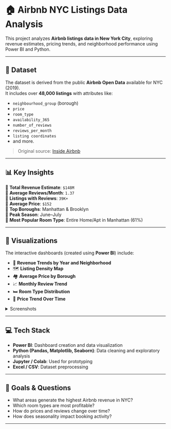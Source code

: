 # 🏠 Airbnb NYC Listings Data Analysis

This project analyzes **Airbnb listings data in New York City**, exploring revenue estimates, pricing trends, and neighborhood performance using Power BI and Python.

---

## 📁 Dataset

The dataset is derived from the public **Airbnb Open Data** available for NYC (2019).  
It includes over **48,000 listings** with attributes like:

- `neighbourhood_group` (borough)
- `price`
- `room_type`
- `availability_365`
- `number_of_reviews`
- `reviews_per_month`
- `listing coordinates`
- and more.

> Original source: [Inside Airbnb](http://insideairbnb.com/get-the-data.html)

---

## 📊 Key Insights

🔹 **Total Revenue Estimate**: `$148M`  
🔹 **Average Reviews/Month**: `1.37`  
🔹 **Listings with Reviews**: `39K+`  
🔹 **Average Price**: `$152`  
🔹 **Top Boroughs**: Manhattan & Brooklyn  
🔹 **Peak Season**: June–July  
🔹 **Most Popular Room Type**: Entire Home/Apt in Manhattan (61%)

---

## 📌 Visualizations

The interactive dashboards (created using **Power BI**) include:

- 💸 **Revenue Trends by Year and Neighborhood**
- 🗺️ **Listing Density Map**
- 🏘️ **Average Price by Borough**
- 📈 **Monthly Review Trend**
- 🛏️ **Room Type Distribution**
- 🧮 **Price Trend Over Time**

<details>
<summary>Screenshots</summary>

![Dashboard 1](https://github.com/user-attachments/assets/44c3966e-e8a3-4b43-afa7-2f340011fe21)  
![Dashboard 2](https://github.com/user-attachments/assets/127c7c88-cbad-42a4-8067-0329ed409d5b)
![Dashboard 3](https://github.com/user-attachments/assets/74793d50-b6e7-4231-ba21-895b49efc4ed)


</details>

---

## 💻 Tech Stack

- **Power BI**: Dashboard creation and data visualization  
- **Python (Pandas, Matplotlib, Seaborn)**: Data cleaning and exploratory analysis  
- **Jupyter / Colab**: Used for prototyping  
- **Excel / CSV**: Dataset preprocessing

---

## 🧠 Goals & Questions

- What areas generate the highest Airbnb revenue in NYC?
- Which room types are most profitable?
- How do prices and reviews change over time?
- How does seasonality impact booking activity?

---
